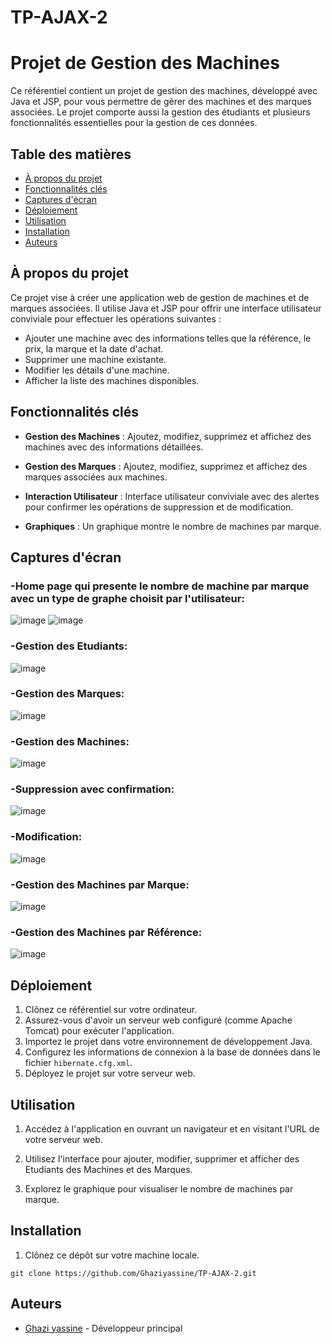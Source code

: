 # TP-AJAX-2
# Projet de Gestion des Machines



Ce référentiel contient un projet de gestion des machines, développé avec Java et JSP, pour vous permettre de gérer des machines et des marques associées. Le projet comporte aussi la gestion des étudiants et plusieurs fonctionnalités essentielles pour la gestion de ces données.

## Table des matières

- [À propos du projet](#à-propos-du-projet)
- [Fonctionnalités clés](#fonctionnalités-clés)
- [Captures d'écran](#captures-décran)
- [Déploiement](#déploiement)
- [Utilisation](#utilisation)
- [Installation](#installation)
- [Auteurs](#auteurs)

## À propos du projet

Ce projet vise à créer une application web de gestion de machines et de marques associées. Il utilise Java et JSP pour offrir une interface utilisateur conviviale pour effectuer les opérations suivantes :

- Ajouter une machine avec des informations telles que la référence, le prix, la marque et la date d'achat.
- Supprimer une machine existante.
- Modifier les détails d'une machine.
- Afficher la liste des machines disponibles.

## Fonctionnalités clés

- **Gestion des Machines** : Ajoutez, modifiez, supprimez et affichez des machines avec des informations détaillées.

- **Gestion des Marques** : Ajoutez, modifiez, supprimez et affichez des marques associées aux machines.

- **Interaction Utilisateur** : Interface utilisateur conviviale avec des alertes pour confirmer les opérations de suppression et de modification.

- **Graphiques** : Un graphique montre le nombre de machines par marque.

## Captures d'écran
### -Home page qui presente le nombre de machine par marque avec un type de graphe choisit par l'utilisateur:
![image](https://github.com/Ghaziyassine/TP-AJAX-2/assets/114885285/212590c7-d2fa-4a0e-acd2-4567ee798d99)
![image](https://github.com/Ghaziyassine/TP-AJAX-2/assets/114885285/4b232bfc-ee0c-4931-bf62-93125f64d2c4)

### -Gestion des Etudiants:
![image](https://github.com/Ghaziyassine/TP-AJAX-2/assets/114885285/dbaf40d6-e3d3-4ab1-9ec2-f98cdf198a73)

### -Gestion des Marques:
![image](https://github.com/Ghaziyassine/TP-AJAX-2/assets/114885285/d86c2f83-a80c-4a82-b847-4d792b6eb8f4)

### -Gestion des Machines:
![image](https://github.com/Ghaziyassine/TP-AJAX-2/assets/114885285/c88f66f5-faed-438b-a46b-db1f93b3855b)

### -Suppression avec confirmation:
![image](https://github.com/Ghaziyassine/TP-AJAX-2/assets/114885285/6c4957bf-ef76-4ce5-85e8-5e6805016a0a)

### -Modification:
![image](https://github.com/Ghaziyassine/TP-AJAX-2/assets/114885285/7e3c808a-b2db-4400-8808-f9fc886387c9)

### -Gestion des Machines par Marque:
![image](https://github.com/Ghaziyassine/TP-AJAX-2/assets/114885285/2a6a9d03-15b6-41a1-95ef-219eba796b9d)

### -Gestion des Machines par Référence:
![image](https://github.com/Ghaziyassine/TP-AJAX-2/assets/114885285/972a2e7a-65c1-4957-a7d2-89d9e0d4bd9e)

## Déploiement

1. Clônez ce référentiel sur votre ordinateur.
2. Assurez-vous d'avoir un serveur web configuré (comme Apache Tomcat) pour exécuter l'application.
3. Importez le projet dans votre environnement de développement Java.
4. Configurez les informations de connexion à la base de données dans le fichier `hibernate.cfg.xml`.
5. Déployez le projet sur votre serveur web.

## Utilisation

1. Accédez à l'application en ouvrant un navigateur et en visitant l'URL de votre serveur web.

2. Utilisez l'interface pour ajouter, modifier, supprimer et afficher des Etudiants des Machines et des Marques.

3. Explorez le graphique pour visualiser le nombre de machines par marque.


## Installation

1. Clônez ce dépôt sur votre machine locale.

```shell
git clone https://github.com/Ghaziyassine/TP-AJAX-2.git
```
## Auteurs

- [Ghazi yassine](https://github.com/Ghaziyassine) - Développeur principal




